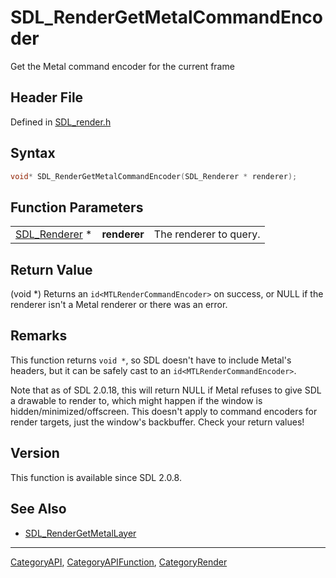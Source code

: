 # SDL_RenderGetMetalCommandEncoder

Get the Metal command encoder for the current frame

## Header File

Defined in [SDL_render.h](https://github.com/libsdl-org/SDL/blob/SDL2/include/SDL_render.h)

## Syntax

```c
void* SDL_RenderGetMetalCommandEncoder(SDL_Renderer * renderer);
```

## Function Parameters

|                                |              |                        |
| ------------------------------ | ------------ | ---------------------- |
| [SDL_Renderer](SDL_Renderer) * | **renderer** | The renderer to query. |

## Return Value

(void *) Returns an `id<MTLRenderCommandEncoder>` on success, or NULL if
the renderer isn't a Metal renderer or there was an error.

## Remarks

This function returns `void *`, so SDL doesn't have to include Metal's
headers, but it can be safely cast to an `id<MTLRenderCommandEncoder>`.

Note that as of SDL 2.0.18, this will return NULL if Metal refuses to give
SDL a drawable to render to, which might happen if the window is
hidden/minimized/offscreen. This doesn't apply to command encoders for
render targets, just the window's backbuffer. Check your return values!

## Version

This function is available since SDL 2.0.8.

## See Also

- [SDL_RenderGetMetalLayer](SDL_RenderGetMetalLayer)






----
[CategoryAPI](CategoryAPI), [CategoryAPIFunction](CategoryAPIFunction), [CategoryRender](CategoryRender)

